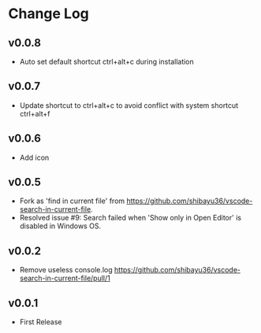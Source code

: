 # Change Log

## v0.0.8
- Auto set default shortcut ctrl+alt+c during installation

## v0.0.7
- Update shortcut to ctrl+alt+c to avoid conflict with system shortcut ctrl+alt+f

## v0.0.6
- Add icon

## v0.0.5 
- Fork as 'find in current file' from https://github.com/shibayu36/vscode-search-in-current-file.
- Resolved issue #9: Search failed when 'Show only in Open Editor' is disabled in Windows OS.

## v0.0.2
- Remove useless console.log https://github.com/shibayu36/vscode-search-in-current-file/pull/1

## v0.0.1
- First Release
